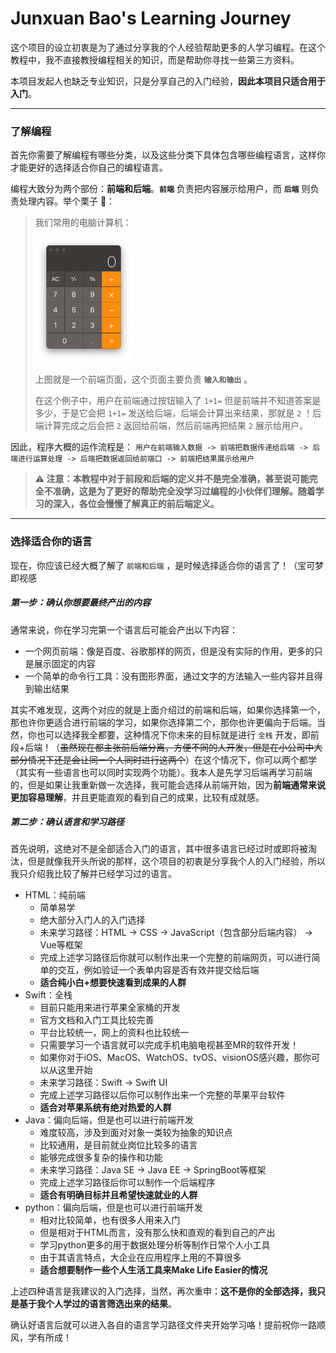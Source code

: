 # Junxuan Bao's Learning Journey

这个项目的设立初衷是为了通过分享我的个人经验帮助更多的人学习编程。在这个教程中，我不直接教授编程相关的知识，而是帮助你寻找一些第三方资料。

本项目发起人也缺乏专业知识，只是分享自己的入门经验，**因此本项目只适合用于入门**。

---

### 了解编程

首先你需要了解编程有哪些分类，以及这些分类下具体包含哪些编程语言，这样你才能更好的选择适合你自己的编程语言。

编程大致分为两个部份：**前端和后端**。**`前端`** 负责把内容展示给用户，而 **`后端`** 则负责处理内容。举个栗子 🌰：

> 我们常用的电脑计算机：
>
> <img src="assets/calculator.png" height="200" />
>
> 上图就是一个前端页面，这个页面主要负责 **`输入和输出`** 。
>
> 在这个例子中，用户在前端通过按钮输入了 `1+1=` 但是前端并不知道答案是多少，于是它会把 `1+1=` 发送给后端，后端会计算出来结果，那就是 `2` ！后端计算完成之后会把 `2` 返回给前端，然后前端再把结果 `2` 展示给用户。

因此，程序大概的运作流程是： `用户在前端输入数据 -> 前端把数据传递给后端 -> 后端进行运算处理 -> 后端把数据返回给前端口 -> 前端把结果展示给用户`

> **⚠️ 注意：本教程中对于前段和后端的定义并不是完全准确，甚至说可能完全不准确，这是为了更好的帮助完全没学习过编程的小伙伴们理解。随着学习的深入，各位会慢慢了解真正的前后端定义。**

---

### 选择适合你的语言

现在，你应该已经大概了解了 `前端和后端` ，是时候选择适合你的语言了！（宝可梦即视感

##### 第一步：确认你想要最终产出的内容

通常来说，你在学习完第一个语言后可能会产出以下内容：

* 一个网页前端：像是百度、谷歌那样的网页，但是没有实际的作用，更多的只是展示固定的内容
* 一个简单的命令行工具：没有图形界面，通过文字的方法输入一些内容并且得到输出结果

其实不难发现，这两个对应的就是上面介绍过的前端和后端，如果你选择第一个，那也许你更适合进行前端的学习，如果你选择第二个，那你也许更偏向于后端。当然，你也可以选择我全都要，这种情况下你未来的目标就是进行 `全栈` 开发，即前段+后端！（~~虽然现在都主张前后端分离，方便不同的人开发，但是在小公司中大部分情况下还是会让同一个人同时进行这两个~~）在这个情况下，你可以两个都学（其实有一些语言也可以同时实现两个功能）。我本人是先学习后端再学习前端的，但是如果让我重新做一次选择，我可能会选择从前端开始，因为**前端通常来说更加容易理解**，并且更能直观的看到自己的成果，比较有成就感。

##### 第二步：确认语言和学习路径

首先说明，这绝对不是全部适合入门的语言，其中很多语言已经过时或即将被淘汰，但是就像我开头所说的那样，这个项目的初衷是分享我个人的入门经验，所以我只介绍我比较了解并已经学习过的语言。

* HTML：纯前端
  * 简单易学
  * 绝大部分入门人的入门选择
  * 未来学习路径：HTML -> CSS -> JavaScript（包含部分后端内容） -> Vue等框架
  * 完成上述学习路径后你就可以制作出来一个完整的前端网页，可以进行简单的交互，例如验证一个表单内容是否有效并提交给后端
  * **适合纯小白+想要快速看到成果的人群**
* Swift：全栈
  * 目前只能用来进行苹果全家桶的开发
  * 官方文档和入门工具比较完善
  * 平台比较统一，网上的资料也比较统一
  * 只需要学习一个语言就可以完成手机电脑电视甚至MR的软件开发！
  * 如果你对于iOS、MacOS、WatchOS、tvOS、visionOS感兴趣，那你可以从这里开始
  * 未来学习路径：Swift -> Swift UI
  * 完成上述学习路径以后你可以制作出来一个完整的苹果平台软件
  * **适合对苹果系统有绝对热爱的人群**
* Java：偏向后端，但是也可以进行前端开发
  * 难度较高，涉及到面对对象一类较为抽象的知识点
  * 比较通用，是目前就业岗位比较多的语言
  * 能够完成很多复杂的操作和功能
  * 未来学习路径：Java SE -> Java EE -> SpringBoot等框架
  * 完成上述学习路径后你可以制作一个后端程序
  * **适合有明确目标并且希望快速就业的人群**
* python：偏向后端，但是也可以进行前端开发
  * 相对比较简单，也有很多人用来入门
  * 但是相对于HTML而言，没有那么快和直观的看到自己的产出
  * 学习python更多的用于数据处理分析等制作日常个人小工具
  * 由于其语言特点，大企业在应用程序上用的不算很多
  * **适合想要制作一些个人生活工具来Make Life Easier的情况**

上述四种语言是我建议的入门选择，当然，再次重申：**这不是你的全部选择，我只是基于我个人学过的语言筛选出来的结果**。

确认好语言后就可以进入各自的语言学习路径文件夹开始学习咯！提前祝你一路顺风，学有所成！

